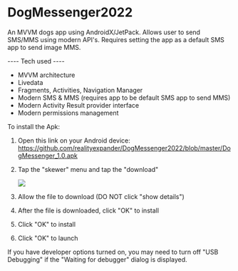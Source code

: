 # DogMessenger2022
An MVVM dogs app using AndroidX/JetPack. Allows user to send SMS/MMS using modern API's. Requires setting the app as a default SMS app to send image MMS.

---- Tech used ----
- MVVM architecture
- Livedata
- Fragments, Activities, Navigation Manager
- Modern SMS & MMS (requires app to be default SMS app to send MMS)
- Modern Activity Result provider interface
- Modern permissions management

To install the Apk:

1. Open this link on your Android device:
   https://github.com/realityexpander/DogMessenger2022/blob/master/DogMessenger_1.0.apk
2. Tap the "skewer" menu and tap the "download"

   [![](https://user-images.githubusercontent.com/5157474/147434050-57102a30-af32-46ed-a90b-d94e0c4a4f35.jpg)]()
3. Allow the file to download (DO NOT click "show details")
4. After the file is downloaded, click "OK" to install
5. Click "OK" to install
6. Click "OK" to launch

If you have developer options turned on, you may need to turn off "USB Debugging" if the "Waiting for debugger" dialog is displayed.
